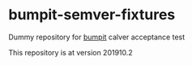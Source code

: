 # bumpit-semver-fixtures
Dummy repository for [bumpit](https://github.com/mobiusbyte/bumpit) calver acceptance test

This repository is at version 201910.2


